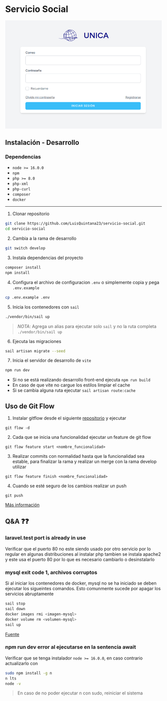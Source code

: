 # Servicio Social

<img src="docs/img/login.png">

## Instalación - Desarrollo

### Dependencias
* `node >= 16.0.0`
* `npm`
* `php >= 8.0`
* `php-xml`
* `php-curl`
* `composer`
* `docker`
---


1. Clonar repositorio

  ```sh
  git clone https://github.com/LuisQuintana23/servicio-social.git
  cd servicio-social
  ```
2. Cambia a la rama de desarrollo
  ```sh
  git switch develop
  ```

3. Instala dependencias del proyecto
  ```sh
  composer install
  npm install
  ```

4. Configura el archivo de configuracion `.env` o simplemente copia y pega `.env.example`
  ```sh
  cp .env.example .env
  ```

5. Inicia los contenedores con `sail`
  ```sh
  ./vendor/bin/sail up
  ```
> _NOTA_: Agrega un alias para ejecutar solo ``sail`` y no la ruta completa ``./vendor/bin/sail up``

6. Ejecuta las migraciones
  ```sh
  sail artisan migrate --seed
  ```

7. Inicia el servidor de desarrollo de `vite`
  ```sh
  npm run dev
  ```
* Si no se está realizando desarrollo front-end ejecuta `npm run build`
* En caso de que vite no cargue los estilos limpiar el cache
* Si se cambia alguna ruta ejecutar `sail artisan route:cache`

## Uso de Git Flow

1. Instalar gitflow desde el siguiente [repositorio](https://github.com/nvie/gitflow#git-flow) y ejecutar
  ```
  git flow -d
  ```
2. Cada que se inicia una funcionalidad ejecutar un feature de git flow
  ```
  git flow feature start <nombre_funcionalidad>
  ```
3. Realizar commits con normalidad hasta que la funcionalidad sea estable, para finalizar la
rama y realizar un merge con la rama develop utilizar
  ```
  git flow feature finish <nombre_funcionalidad>
  ```

4. Cuando se esté seguro de los cambios realizar un push
  ```
  git push
  ```

[Más información](https://www.atlassian.com/es/git/tutorials/comparing-workflows/gitflow-workflow)


## Q&A :question::question:

### laravel.test port is already in use
Verificar que el puerto 80 no este siendo usado por otro servicio
por lo regular en algunas distribuciones al instalar php tambien
se instala apache2 y este usa el puerto 80 por lo que es necesario cambiarlo
o desinstalarlo

### mysql exit code 1, archivos corruptos
Si al iniciar los contenedores de docker, mysql no se ha iniciado
se deben ejecutar los sigueintes comandos. Esto comunmente sucede
por apagar los servicios abruptamente
```sh
sail stop
sail down
docker images rmi <imagen-mysql>
docker volume rm <volumen-mysql>
sail up
```
[Fuente](https://stackoverflow.com/questions/73217146/mysql-container-keep-not-connecting-to-my-container)

### npm run dev error al ejecutarse en la sentencia await
Verificar que se tenga instalador `node >= 16.0.0`, en caso
contrario actualizarlo con
```sh
sudo npm install -g n
n lts
node -v
```
> En caso de no poder ejecutar n con sudo, reiniciar el sistema


